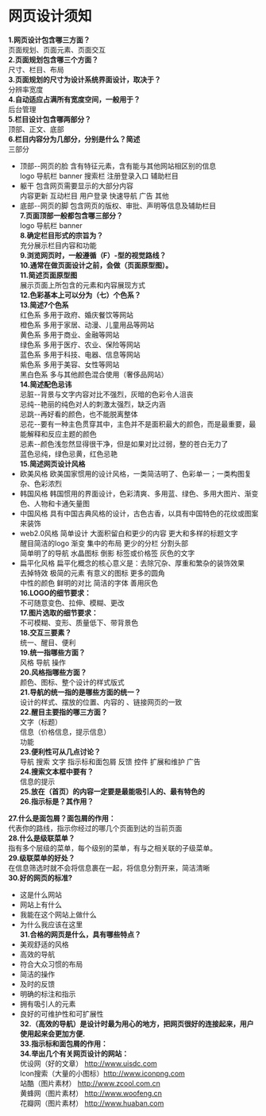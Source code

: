 # 网页设计须知  
**1.网页设计包含哪三方面？**  
 页面规划、页面元素、页面交互  
**2.页面规划包含哪三个方面？**  
 尺寸、栏目、布局  
**3.页面规划的尺寸为设计系统界面设计，取决于？**  
 分辨率宽度  
**4.自动适应占满所有宽度空间，一般用于？**  
  后台管理  
**5.栏目设计包含哪两部分？**  
 顶部、正文、底部  
**6.栏目内容分为几部分，分别是什么？简述**  
 三部分  
 - 顶部--网页的脸  含有特征元素，含有能与其他网站相区别的信息  
                 logo 导航栏 banner 搜索栏  注册登录入口  辅助栏目   
 - 躯干            包含网页需要显示的大部分内容   
                 内容更新 互动栏目 用户登录 快速导航  广告 其他   
 - 底部--网页的脚  包含网页的版权、审批、声明等信息及辅助栏目   
**7.页面顶部一般都包含哪三部分？**  
 logo 导航栏 banner  
**8.确定栏目形式的宗旨为？**  
 充分展示栏目内容和功能  
**9.浏览网页时，一般遵循（F）-型的视觉路线？**  
**10.通常在做页面设计之前，会做（页面原型图）。**  
**11.简述页面原型图**  
 展示页面上所包含的元素和内容展现方式  
**12.色彩基本上可以分为（七）个色系？**  
**13.简述7个色系**   
         红色系  多用于政府、婚庆餐饮等网站   
         橙色系  多用于家居、动漫、儿童用品等网站   
         黄色系  多用于商业、金融等网站  
         绿色系  多用于医疗、农业、保险等网站  
         蓝色系  多用于科技、电器、信息等网站  
         紫色系  多用于美容、女性等网站  
         黑白色系 多与其他颜色混合使用（奢侈品网站）  
**14.简述配色忌讳**  
         忌脏--背景与文字内容对比不强烈，灰暗的色彩令人沮丧  
         忌纯--艳丽的纯色对人的刺激太强烈，缺乏内涵  
         忌跳--再好看的颜色，也不能脱离整体  
         忌花--要有一种主色贯穿其中，主色并不是面积最大的颜色，而是最重要，最能解释和反应主题的颜色      
         忌素--颜色浅忽然显得很干净，但是如果对比过弱，整的苍白无力了   
         蓝色忌纯，绿色忌黄，红色忌艳   
**15.简述网页设计风格**  
  - 欧美风格  欧美国家惯用的设计风格，一类简洁明了、色彩单一；一类构图复杂、色彩浓烈  
  - 韩国风格  韩国惯用的界面设计，色彩清爽、多用蓝、绿色、多用大图片、渐变色、人物和卡通矢量图  
  - 中国风格  具有中国古典风格的设计，古色古香，以具有中国特色的花纹或图案来装饰  
  - web2.0风格  简单设计  大面积留白和更少的内容  更大和多样的标题文字   
                  醒目简洁的logo  渐变  集中的布局  更少的分栏  分割头部  
                  简单明了的导航  水晶图标 倒影 标签或价格签  灰色的文字  
  - 扁平化风格  扁平化概念的核心意义是：去除冗杂、厚重和繁杂的装饰效果    
                  去掉特效  极简的元素  有意义的图标  更多的圆角  
                  中性的颜色  鲜明的对比  简洁的字体  善用灰色  
**16.LOGO的细节要求：**  
 不可随意变色、拉伸、模糊、更改  
**17.图片选取的细节要求：**  
 不可模糊、变形、质量低下、带背景色  
**18.交互三要素？**  
 统一、醒目、便利  
**19.统一指哪些方面？**  
 风格 导航 操作  
**20.风格指哪些方面？**  
  颜色、图标、整个设计的样式版式  
**21.导航的统一指的是哪些方面的统一？**  
  设计的样式、摆放的位置、内容的 、链接网页的一致  
**22.醒目主要指的哪三方面？**  
 文字（标题）  
 信息（价格信息，提示信息）  
 功能  
**23.便利性可从几点讨论？**  
 导航   搜索  文字  指示标和面包屑  反馈  控件  扩展和维护  广告  
**24.搜索文本框中要有？**  
信息的提示  
**25.放在（首页）的内容一定要是最能吸引人的、最有特色的**  
**26.指示标是？其作用？**  

**27.什么是面包屑？面包屑的作用：**    
代表你的路线，指示你经过的哪几个页面到达的当前页面  
**28.什么是级联菜单？**  
指有多个层级的菜单，每个级别的菜单，有与之相关联的子级菜单。  
**29.级联菜单的好处？**  
在信息筛选时就不会将信息裹在一起，将信息分割开来，简洁清晰  
**30.好的网页的标准?**  
- 这是什么网站  
- 网站上有什么  
- 我能在这个网站上做什么  
- 为什么我应该在这里  
**31.合格的网页是什么，具有哪些特点？**  
- 美观舒适的风格  
- 高效的导航  
- 符合大众习惯的布局  
- 简洁的操作  
- 及时的反馈  
- 明确的标注和指示  
- 拥有吸引人的元素  
- 良好的可维护性和可扩展性  
**32.（高效的导航）是设计时最为用心的地方，把网页很好的连接起来，用户使用起来会更加方便.**  
**33.指示标和面包屑的作用：**  
**34.举出几个有关网页设计的网站：**  
    优设网（好的文章）      http://www.uisdc.com  
    lcon搜索（大量的小图标）http://www.iconpng.com  
    站酷（图片素材）        http://www.zcool.com.cn  
    黄蜂网（图片素材）      http://www.woofeng.cn  
    花瓣网（图片素材）      http://www.huaban.com  
